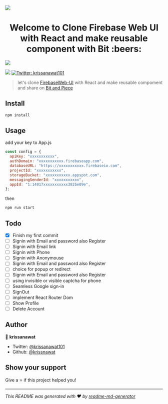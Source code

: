 <img src="https://i.imgur.com/qflQGRB.png"/>
<h1 align="center">Welcome to Clone Firebase Web UI with React and make reusable component with Bit :beers: </h1>
<img src="https://i.imgur.com/uKaJ9jy.png"/>
<p>
  <img src="https://img.shields.io/badge/version-0.1.0-blue.svg?cacheSeconds=2592000" />
  <a href="https://twitter.com/krissanawat101">
    <img alt="Twitter: krissanawat101" src="https://img.shields.io/twitter/follow/krissanawat101.svg?style=social" target="_blank" />
  </a>
</p>

> let&#39;s clone <a traget="_blank" href="https://fir-ui-demo-84a6c.firebaseapp.com/" >FirebaseWeb-UI</a> with React and make reusable compoment and share on <a traget="_blank" href="https://bit.dev/krissnawat/firebaseauth/" >Bit and Piece</a>

## Install

```sh
npm install
```

## Usage
add your key to App.js
```jsx
const config = {
  apiKey: "xxxxxxxxxxx",
  authDomain: "xxxxxxxxxxx.firebaseapp.com",
  databaseURL: "https://xxxxxxxxxxx.firebaseio.com",
  projectId: "xxxxxxxxxxx",
  storageBucket: "xxxxxxxxxxx.appspot.com",
  messagingSenderId: "xxxxxxxxxxx",
  appId: "1:14017xxxxxxxxxxx382be09e",
};
```
then
```sh
npm run start
```
## Todo
- [x] Finish my first commit
- [ ] Signin with Email and password also Register 
- [ ] Signin with Email link
- [ ] Signin with Phone
- [ ] Signin with Anonymouse
- [ ] Signin with Email and password also Register 
- [ ] choice for popup or redirect
- [ ] Signin with Email and password also Register 
- [ ] using invisible or visible captcha for phone
- [ ] Seamless Google sign-in
- [ ] SignOut
- [ ] implement React Router Dom
- [ ] Show Profile
- [ ] Delete Account

## Author

👤 **krissanawat**

* Twitter: [@krissanawat101](https://twitter.com/krissanawat101)
* Github: [@krissnawat](https://github.com/krissnawat)

## Show your support

Give a ⭐️ if this project helped you!

***
_This README was generated with ❤️ by [readme-md-generator](https://github.com/kefranabg/readme-md-generator)_
